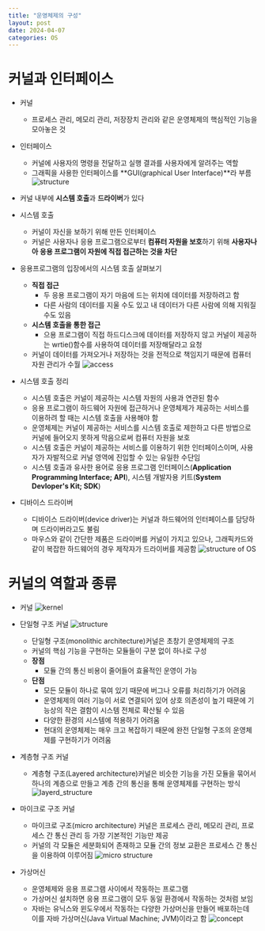 ```yaml
---
title: "운영체제의 구성"
layout: post
date: 2024-04-07
categories: OS
---
```

# 커널과 인터페이스
- 커널
    - 프로세스 관리, 메모리 관리, 저장장치 관리와 같은 운영체제의 핵심적인 기능을 모아놓은 것

- 인터페이스
    - 커널에 사용자의 명령을 전달하고 실행 결과를 사용자에게 알려주는 역할
    - 그래픽을 사용한 인터페이스를 **GUI(graphical User Interface)**라 부름
![structure](/assets/osimg/structure.png)

- 커널 내부에 **시스템 호출**과 **드라이버**가 있다

- 시스템 호출
    - 커널이 자신을 보하기 위해 만든 인터페이스
    - 커널은 사용자나 응용 프로그램으로부터 **컴퓨터 자원을 보호**하기 위해 **사용자나아 응용 프로그램이 자원에 직접 접근하는 것을 차단**

- 응용프로그램의 입장에서의 시스템 호출 살펴보기
    - **직접 접근**
        - 두 응용 프로그램이 자기 마음에 드는 위치에 데이터를 저장하려고 함
        - 다른 사람의 데이터를 지울 수도 있고 내 데이터가 다른 사람에 의해 지워질 수도 있음
    - **시스템 호출을 통한 접근**
        - 으용 프로그램이 직접 하드디스크에 데이터를 저장하지 않고 커널이 제공하는 wrtie()함수를 사용하여 데이터를 저장해달라고 요청
    - 커널이 데이터를 가져오거나 저장하는 것을 전적으로 책임지기 때문에 컴퓨터 자원 관리가 수월
![access](/assets/osimg/access.png)

- 시스템 호출 정리
    - 시스템 호출은 커널이 제공하는 시스템 자원의 사용과 연관된 함수
    - 응용 프로그램이 하드웨어 자원에 접근하거나 운영체제가 제공하는 서비스를 이용하려 할 때는 시스템 호출을 사용해야 함
    - 운영체제는 커널이 제공하는 서비스를 시스템 호출로 제한하고 다른 방법으로 커널에 들어오지 못하게 막음으로써 컴퓨터 자원을 보호
    - 시스템 호출은 커널이 제공하는 서비스를 이용하기 위한 인터페이스이며, 사용자가 자발적으로 커널 영역에 진입할 수 있는 유일한 수단임
    - 시스템 호출과 유사한 용어로 응용 프로그램 인터페이스(**Application Programming Interface; API**), 시스템 개발자용 키트(**System Devloper's Kit; SDK**)

- 디바이스 드라이버
    - 디바이스 드라이버(device driver)는 커널과 하드웨어의 인터페이스를 담당하며 드라이버라고도 불림
    - 마우스와 같이 간단한 제품은 드라이버를 커널이 가지고 있으나, 그래픽카드와 같이 복잡한 하드웨어의 경우 제작자가 드라이버를 제공함
![structure of OS](/assets/osimg/structure4.png)

# 커널의 역할과 종류
- 커널
![kernel](/assets/osimg/kernel.png)
- 단일형 구조 커널
![structure](/assets/osimg/structure5.png)
    - 단일형 구조(monolithic architecture)커널은 초창기 운영체제의 구조
    - 커널의 핵심 기능을 구현하는 모듈들이 구분 없이 하나로 구성
    - **장점**
        - 모듈 간의 통신 비용이 줄어들어 효율적인 운영이 가능
    - **단점**
        - 모든 모듈이 하나로 묶여 있기 때문에 버그나 오류를 처리하기가 어려움
        - 운영체제의 여러 기능이 서로 연결되어 있어 상호 의존성이 높기 때문에 기능상의 작은 결함이 시스템 전체로 확산될 수 있음
        - 다양한 환경의 시스템에 적용하기 어려움
        - 현대의 운영체제는 매우 크고 복잡하기 때문에 완전 단일형 구조의 운영체제를 구현하기가 어려움

- 계층형 구조 커널
    - 계층형 구조(Layered architecture)커널은 비슷한 기능을 가진 모듈을 묶어서 하나의 계층으로 만들고 계층 간의 통신을 통해 운영체제를 구현하는 방식
    ![layerd_structure](/assets/osimg/layered_structure.png)

- 마이크로 구조 커널
    - 마이크로 구조(micro architecture) 커널은 프로세스 관리, 메모리 관리, 프로세스 간 통신 관리 등 가장 기본적인 기능만 제공
    - 커널의 각 모듈은 세분화되어 존재하고 모듈 간의 정보 교환은 프로세스 간 통신을 이용하여 이루어짐
    ![micro structure](/assets/osimg/micro_structure.png)

- 가상머신
    - 운영체제와 응용 프로그램 사이에서 작동하는 프로그램
    - 가상머신 설치하면 응용 프로그램이 모두 동일 환경에서 작동하는 것처럼 보임
    - 자바는 유닉스와 윈도우에서 작동하는 다양한 가상머신을 만들어 배포하는데 이를 자바 가상머신(Java Virtual Machine; JVM)이라고 함
    ![concept](/assets/osimg/concept.png)
    

